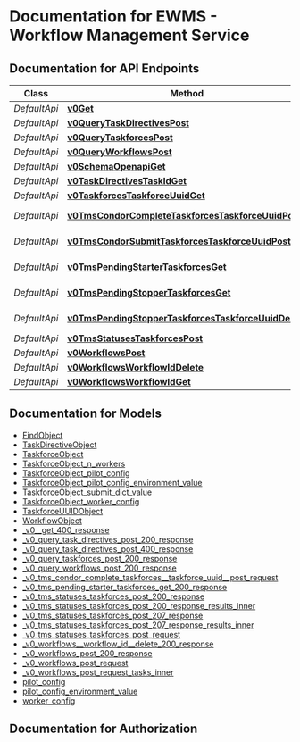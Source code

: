 # Documentation for EWMS - Workflow Management Service

<a name="documentation-for-api-endpoints"></a>
## Documentation for API Endpoints


| Class | Method | HTTP request | Description |
|------------ | ------------- | ------------- | -------------|
| *DefaultApi* | [**v0Get**](Apis/DefaultApi.md#v0get) | **GET** /v0/ |  |
*DefaultApi* | [**v0QueryTaskDirectivesPost**](Apis/DefaultApi.md#v0querytaskdirectivespost) | **POST** /v0/query/task-directives |  |
*DefaultApi* | [**v0QueryTaskforcesPost**](Apis/DefaultApi.md#v0querytaskforcespost) | **POST** /v0/query/taskforces |  |
*DefaultApi* | [**v0QueryWorkflowsPost**](Apis/DefaultApi.md#v0queryworkflowspost) | **POST** /v0/query/workflows |  |
*DefaultApi* | [**v0SchemaOpenapiGet**](Apis/DefaultApi.md#v0schemaopenapiget) | **GET** /v0/schema/openapi |  |
*DefaultApi* | [**v0TaskDirectivesTaskIdGet**](Apis/DefaultApi.md#v0taskdirectivestaskidget) | **GET** /v0/task-directives/{task_id} |  |
*DefaultApi* | [**v0TaskforcesTaskforceUuidGet**](Apis/DefaultApi.md#v0taskforcestaskforceuuidget) | **GET** /v0/taskforces/{taskforce_uuid} |  |
*DefaultApi* | [**v0TmsCondorCompleteTaskforcesTaskforceUuidPost**](Apis/DefaultApi.md#v0tmscondorcompletetaskforcestaskforceuuidpost) | **POST** /v0/tms/condor-complete/taskforces/{taskforce_uuid} |  |
*DefaultApi* | [**v0TmsCondorSubmitTaskforcesTaskforceUuidPost**](Apis/DefaultApi.md#v0tmscondorsubmittaskforcestaskforceuuidpost) | **POST** /v0/tms/condor-submit/taskforces/{taskforce_uuid} |  |
*DefaultApi* | [**v0TmsPendingStarterTaskforcesGet**](Apis/DefaultApi.md#v0tmspendingstartertaskforcesget) | **GET** /v0/tms/pending-starter/taskforces |  |
*DefaultApi* | [**v0TmsPendingStopperTaskforcesGet**](Apis/DefaultApi.md#v0tmspendingstoppertaskforcesget) | **GET** /v0/tms/pending-stopper/taskforces |  |
*DefaultApi* | [**v0TmsPendingStopperTaskforcesTaskforceUuidDelete**](Apis/DefaultApi.md#v0tmspendingstoppertaskforcestaskforceuuiddelete) | **DELETE** /v0/tms/pending-stopper/taskforces/{taskforce_uuid} |  |
*DefaultApi* | [**v0TmsStatusesTaskforcesPost**](Apis/DefaultApi.md#v0tmsstatusestaskforcespost) | **POST** /v0/tms/statuses/taskforces |  |
*DefaultApi* | [**v0WorkflowsPost**](Apis/DefaultApi.md#v0workflowspost) | **POST** /v0/workflows |  |
*DefaultApi* | [**v0WorkflowsWorkflowIdDelete**](Apis/DefaultApi.md#v0workflowsworkflowiddelete) | **DELETE** /v0/workflows/{workflow_id} |  |
*DefaultApi* | [**v0WorkflowsWorkflowIdGet**](Apis/DefaultApi.md#v0workflowsworkflowidget) | **GET** /v0/workflows/{workflow_id} |  |


<a name="documentation-for-models"></a>
## Documentation for Models

 - [FindObject](./Models/FindObject.md)
 - [TaskDirectiveObject](./Models/TaskDirectiveObject.md)
 - [TaskforceObject](./Models/TaskforceObject.md)
 - [TaskforceObject_n_workers](./Models/TaskforceObject_n_workers.md)
 - [TaskforceObject_pilot_config](./Models/TaskforceObject_pilot_config.md)
 - [TaskforceObject_pilot_config_environment_value](./Models/TaskforceObject_pilot_config_environment_value.md)
 - [TaskforceObject_submit_dict_value](./Models/TaskforceObject_submit_dict_value.md)
 - [TaskforceObject_worker_config](./Models/TaskforceObject_worker_config.md)
 - [TaskforceUUIDObject](./Models/TaskforceUUIDObject.md)
 - [WorkflowObject](./Models/WorkflowObject.md)
 - [_v0__get_400_response](./Models/_v0__get_400_response.md)
 - [_v0_query_task_directives_post_200_response](./Models/_v0_query_task_directives_post_200_response.md)
 - [_v0_query_task_directives_post_400_response](./Models/_v0_query_task_directives_post_400_response.md)
 - [_v0_query_taskforces_post_200_response](./Models/_v0_query_taskforces_post_200_response.md)
 - [_v0_query_workflows_post_200_response](./Models/_v0_query_workflows_post_200_response.md)
 - [_v0_tms_condor_complete_taskforces__taskforce_uuid__post_request](./Models/_v0_tms_condor_complete_taskforces__taskforce_uuid__post_request.md)
 - [_v0_tms_pending_starter_taskforces_get_200_response](./Models/_v0_tms_pending_starter_taskforces_get_200_response.md)
 - [_v0_tms_statuses_taskforces_post_200_response](./Models/_v0_tms_statuses_taskforces_post_200_response.md)
 - [_v0_tms_statuses_taskforces_post_200_response_results_inner](./Models/_v0_tms_statuses_taskforces_post_200_response_results_inner.md)
 - [_v0_tms_statuses_taskforces_post_207_response](./Models/_v0_tms_statuses_taskforces_post_207_response.md)
 - [_v0_tms_statuses_taskforces_post_207_response_results_inner](./Models/_v0_tms_statuses_taskforces_post_207_response_results_inner.md)
 - [_v0_tms_statuses_taskforces_post_request](./Models/_v0_tms_statuses_taskforces_post_request.md)
 - [_v0_workflows__workflow_id__delete_200_response](./Models/_v0_workflows__workflow_id__delete_200_response.md)
 - [_v0_workflows_post_200_response](./Models/_v0_workflows_post_200_response.md)
 - [_v0_workflows_post_request](./Models/_v0_workflows_post_request.md)
 - [_v0_workflows_post_request_tasks_inner](./Models/_v0_workflows_post_request_tasks_inner.md)
 - [pilot_config](./Models/pilot_config.md)
 - [pilot_config_environment_value](./Models/pilot_config_environment_value.md)
 - [worker_config](./Models/worker_config.md)


<a name="documentation-for-authorization"></a>
## Documentation for Authorization

